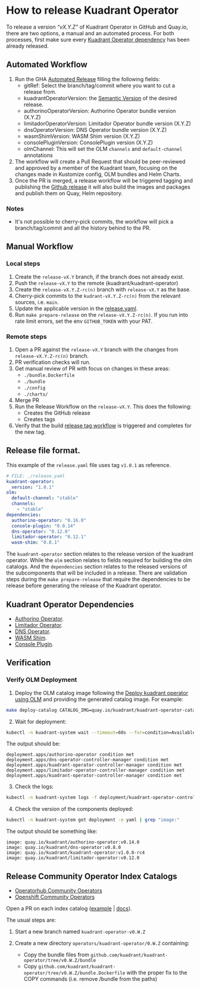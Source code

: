 # How to release Kuadrant Operator

To release a version _“vX.Y.Z”_ of Kuadrant Operator in GitHub and Quay.io, there are two options, a manual and an automated process.
For both processes, first make sure every [Kuadrant Operator dependency](https://github.com/Kuadrant/kuadrant-operator/blob/main/RELEASE.md#kuadrant-operator-dependencies) has been already released.

## Automated Workflow

1. Run the GHA  [Automated Release](https://github.com/Kuadrant/kuadrant-operator/actions/workflows/automated-release.yaml)
   filling the following fields:
   - gitRef: Select the branch/tag/commit where you want to cut a release from.
   - kuadrantOperatorVersion: the [Semantic Version](https://semver.org/) of the desired release.
   - authorinoOperatorVersion: Authorino Operator bundle version (X.Y.Z)
   - limitadorOperatorVersion: Limitador Operator bundle version (X.Y.Z)
   - dnsOperatorVersion: DNS Operator bundle version (X.Y.Z)
   - wasmShimVersion: WASM Shim version (X.Y.Z)
   - consolePluginVersion: ConsolePlugin version (X.Y.Z)
   - olmChannel: This will set the OLM `channels` and `default-channel` annotations
2. The workflow will create a Pull Request that should be peer-reviewed and approved by a member of the Kuadrant team, focusing on the changes made in Kustomize config, OLM bundles and Helm Charts.
3. Once the PR is merged, a release workflow will be triggered tagging and publishing the [Github release](https://github.com/Kuadrant/kuadrant-operator/releases)
   it will also build the images and packages and publish them on Quay, Helm repository.

### Notes
* It's not possible to cherry-pick commits, the workflow will pick a branch/tag/commit and all the history behind to the PR.

## Manual Workflow

### Local steps

1. Create the `release-vX.Y` branch, if the branch does not already exist. 
2. Push the `release-vX.Y` to the remote (kuadrant/kuadrant-operator)
3. Create the `release-vX.Y.Z-rc(n)` branch with `release-vX.Y` as the base.
4. Cherry-pick commits to the `kudrant-vX.Y.Z-rc(n)` from the relevant sources, i.e. `main`.
5. Update the applicable version in the [release.yaml](https://github.com/Kuadrant/kuadrant-operator/blob/main/RELEASE.md#release-file-format).
6. Run `make prepare-release` on the `release-vX.Y.Z-rc(n)`. If you run into rate limit errors, set the env `GITHUB_TOKEN` with your PAT.

### Remote steps

1. Open a PR against the `release-vX.Y` branch with the changes from `release-vX.Y.Z-rc(n)` branch. 
2. PR verification checks will run.
3. Get manual review of PR with focus on changes in these areas:
   * `./bundle.Dockerfile`
   * `./bundle`
   * `./config`
   * `./charts/`
4. Merge PR
5. Run the Release Workflow on the `release-vX.Y`. This does the following:
   * Creates the GitHub release
   * Creates tags
6. Verify that the build [release tag workflow](https://github.com/Kuadrant/kuadrant-operator/actions/workflows/build-images-for-tag-release.yaml) is triggered and completes for the new tag.

## Release file format.
This example of the `release.yaml` file uses tag `v1.0.1` as reference.

```yaml
# FILE: ./release.yaml
kuadrant-operator:
  version: "1.0.1"
olm:
  default-channel: "stable"
  channels:
    - "stable"
dependencies:
  authorino-operator: "0.16.0"
  console-plugin: "0.0.14"
  dns-operator: "0.12.0"
  limitador-operator: "0.12.1"
  wasm-shim: "0.8.1"
```

The `kuadrant-operator` section relates to the release version of the kuadrant operator.
While the `olm` section relates to fields required for building the olm catalogs.
And the `dependencies` section relates to the released versions of the subcomponents that will be included in a release.
There are validation steps during the `make prepare-release` that require the dependencies to be release before generating the release of the Kuadrant operator.

## Kuadrant Operator Dependencies
   * [Authorino Operator](https://github.com/Kuadrant/authorino-operator/blob/main/RELEASE.md).
   * [Limitador Operator](https://github.com/Kuadrant/limitador-operator/blob/main/RELEASE.md).
   * [DNS Operator](https://github.com/Kuadrant/dns-operator/blob/main/docs/RELEASE.md).
   * [WASM Shim](https://github.com/Kuadrant/wasm-shim/).
   * [Console Plugin](https://github.com/Kuadrant/kuadrant-console-plugin).

## Verification 

### Verify OLM Deployment

1. Deploy the OLM catalog image following the [Deploy kuadrant operator using OLM](/doc/development.md#deploy-kuadrant-operator-using-olm) and providing the generated catalog image. For example:
```sh
make deploy-catalog CATALOG_IMG=quay.io/kuadrant/kuadrant-operator-catalog:v1.0.0-rc4
```

2. Wait for deployment:
```sh
kubectl -n kuadrant-system wait --timeout=60s --for=condition=Available deployments --all
```

The output should be:

```
deployment.apps/authorino-operator condition met
deployment.apps/dns-operator-controller-manager condition met
deployment.apps/kuadrant-operator-controller-manager condition met
deployment.apps/limitador-operator-controller-manager condition met
deployment.apps/kuadrant-operator-controller-manager condition met
```

3. Check the logs:
```sh
kubectl -n kuadrant-system logs -f deployment/kuadrant-operator-controller-manager
```

4. Check the version of the components deployed:
```sh
kubectl -n kuadrant-system get deployment -o yaml | grep "image:"
```
The output should be something like:

```
image: quay.io/kuadrant/authorino-operator:v0.14.0
image: quay.io/kuadrant/dns-operator:v0.8.0
image: quay.io/kuadrant/kuadrant-operator:v1.0.0-rc4
image: quay.io/kuadrant/limitador-operator:v0.12.0
```

## Release Community Operator Index Catalogs

- [Operatorhub Community Operators](https://github.com/k8s-operatorhub/community-operators)
- [Openshift Community Operators](http://github.com/redhat-openshift-ecosystem/community-operators-prod)

Open a PR on each index catalog ([example](https://github.com/redhat-openshift-ecosystem/community-operators-prod/pull/1595) |
[docs](https://redhat-openshift-ecosystem.github.io/community-operators-prod/operator-release-process/)).

The usual steps are:

1. Start a new branch named `kuadrant-operator-v0.W.Z`

2. Create a new directory `operators/kuadrant-operator/0.W.Z` containing:

    * Copy the bundle files from `github.com/kuadrant/kuadrant-operator/tree/v0.W.Z/bundle`
    * Copy `github.com/kuadrant/kuadrant-operator/tree/v0.W.Z/bundle.Dockerfile` with the proper fix to the COPY commands
      (i.e. remove /bundle from the paths)

